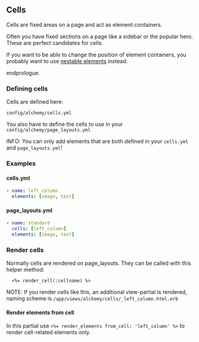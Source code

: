 Cells
-----

Cells are fixed areas on a page and act as element containers.

Often you have fixed sections on a page like a sidebar or the popular
hero. These are perfect candidates for cells.

If you want to be able to change the position of element containers, you
probably want to use [nestable elements](elements.html#element-with-nestable-elements) instead.

endprologue.

### Defining cells

Cells are defined here:

~~~
config/alchemy/cells.yml
~~~

You also have to define the cells to use in your `config/alchemy/page_layouts.yml`

INFO: You can only add elements that are both defined in your `cells.yml` and `page_layouts.yml`!

### Examples

#### cells.yml

~~~ yaml
- name: left_column
  elements: [image, text]
~~~

#### page_layouts.yml

~~~ yaml
- name: standard
  cells: [left_column]
  elements: [image, text]
~~~

### Render cells

Normally cells are rendered on page_layouts. They can be called with this helper method:

~~~ erb
  <%= render_cell(:cellname) %>
~~~

NOTE: If you render cells like this, an additional view-partial is rendered, naming scheme is `/app/views/alchemy/cells/_left_column.html.erb`

#### Render elements from cell

In this partial use `<%= render_elements from_cell: 'left_column' %>` to render cell-related elements only.
